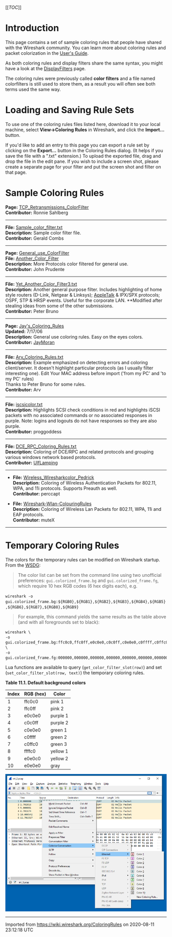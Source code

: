 [[_TOC_]]

# Introduction

This page contains a set of sample coloring rules that people have shared with the Wireshark community. You can learn more about coloring rules and packet colorization in the [User's Guide](http://www.wireshark.org/docs/wsug_html_chunked/ChCustColorizationSection.html).

As both coloring rules and display filters share the same syntax, you might have a look at the [DisplayFilters](/DisplayFilters) page.

The coloring rules were previously called **color filters** and a file named colorfilters is still used to store them, as a result you will often see both terms used the same way.

# Loading and Saving Rule Sets

To use one of the coloring rules files listed here, download it to your local machine, select **View→Coloring Rules** in Wireshark, and click the **Import…** button.

If you'd like to add an entry to this page you can export a rule set by clicking on the **Export…** button in the Coloring Rules dialog. (It helps if you save the file with a ".txt" extension.) To upload the exported file, drag and drop the file in the edit pane. If you wish to include a screen shot, please create a separate page for your filter and put the screen shot and filter on that page.

# Sample Coloring Rules

**Page:** [TCP\_Retransmissions\_ColorFilter](/TCP_Retransmissions_ColorFilter)  
**Contributor:** Ronnie Sahlberg

-----

**File:** [Sample\_color\_filter.txt](uploads/__moin_import__/attachments/ColoringRules/Sample_color_filter.txt)  
**Description:** Sample color filter file.  
**Contributor:** Gerald Combs

-----

**Page:** [General\_use\_ColorFilter](/General_use_ColorFilter)  
**File:** [Another\_Color\_Filter](uploads/__moin_import__/attachments/ColoringRules/Another_Color_Filter)  
**Description:** More Protocols color filtered for general use.  
**Contributor:** John Prudente

-----

**File:** [Yet\_Another\_Color\_Filter3.txt](uploads/__moin_import__/attachments/ColoringRules/Yet_Another_Color_Filter3.txt)  
**Description:** Another general purpose filter. Includes highlighting of home style routers (D-Link, Netgear & Linksys); [AppleTalk](/AppleTalk) & IPX/SPX protocols; OSPF, STP & HRSP events. Useful for the corporate LAN. \*\*Modified after stealing ideas from some of the other submissions.  
**Contributor:** Peter Bruno

-----

**Page:** [Jay's\_Coloring\_Rules](/Jay's_Coloring_Rules)  
**Updated:** 7/17/06  
**Description:** General use coloring rules. Easy on the eyes colors.  
**Contributor:** [JayMoran](/JayMoran)

-----

**File:** [Arv\_Coloring\_Rules.txt](uploads/__moin_import__/attachments/ColoringRules/Arv_Coloring_Rules.txt)  
**Description:** Example emphasized on detecting errors and coloring client/server. It doesn't highlight particular protocols (as I usually filter interesting one). Edit Your MAC address before import ('from my PC' and 'to my PC' rules)  
Thanks to Peter Bruno for some rules.  
**Contributor:** Arv

-----

**File:** [iscsicolor.txt](uploads/__moin_import__/attachments/ColoringRules/iscsicolor.txt)  
**Description:** Highlights SCSI check conditions in red and highlights iSCSI packets with no associated commands or no associated responses in purple. Note: logins and logouts do not have responses so they are also purple.  
**Contributor:** proggoddess

-----

**File:** [DCE\_RPC\_Coloring\_Rules.txt](uploads/__moin_import__/attachments/ColoringRules/DCE_RPC_Coloring_Rules.txt)  
**Description:** Coloring of DCE/RPC and related protocols and grouping various windows network based protocols.  
**Contributor:** [UlfLamping](/UlfLamping)

-----

  - **File:** [Wireless\_Wiresharkcolor\_Pedrick](uploads/__moin_import__/attachments/ColoringRules/Wireless_Wiresharkcolor_Pedrick)  
    **Description:** Coloring of Wireless Authentication Packets for 802.11, WPA, and 11i protocols. Supports Preauth as well.  
    **Contributor:** perccapt

  - **File:** [Wireshark-Wlan-ColouringRules](uploads/__moin_import__/attachments/ColoringRules/Wireshark-Wlan-ColouringRules.txt "Wireshark-Wlan-ColouringRules")  
    **Description:** Coloring of Wireless Lan Packets for 802.11, WPA, 11i and EAP protocols.  
    **Contributor:** muteX

---
# Temporary Coloring Rules

The colors for the temporary rules can be modified on Wireshark startup. From the [WSDG](https://www.wireshark.org/docs/wsdg_html/#global_functions_Gui):  

> The color list can be set from the command line using two unofficial preferences: `gui.colorized_frame.bg` and `gui.colorized_frame.fg`, which require 10 hex RGB codes (6 hex digits each), e.g.

`wireshark -o gui.colorized_frame.bg:${RGB0},${RGB1},${RGB2},${RGB3},${RGB4},${RGB5},${RGB6},${RGB7},${RGB8},${RGB9}`

> For example, this command yields the same results as the table above (and with all foregrounds set to black):

```
wireshark \
-o gui.colorized_frame.bg:ffc0c0,ffc0ff,e0c0e0,c0c0ff,c0e0e0,c0ffff,c0ffc0,ffffc0,e0e0c0,e0e0e0 \
-o gui.colorized_frame.fg:000000,000000,000000,000000,000000,000000,000000,000000,,000000,000000
```

Lua functions are available to query (`get_color_filter_slot(row)`) and set (`set_color_filter_slot(row, text)`) the temporary coloring rules.

**Table 11.1. Default background colors**

| Index | RGB (hex) | Color |
| --- | --- | --- |
| 1 | ffc0c0 | pink 1 |
| 2 | ffc0ff | pink 2 |
| 3 | e0c0e0 | purple 1 |
| 4 | c0c0ff | purple 2 |
| 5 | c0e0e0 | green 1 |
| 6 | c0ffff | green 2 |
| 7 | c0ffc0 | green 3 |
| 8 | ffffc0 | yellow 1 |
| 9 | e0e0c0 | yellow 2 |
| 10 | e0e0e0 | gray |

![220516_temporary_colors](uploads/e88fdfb1c4bea9a41f654c24907635b1/220516_temporary_colors.png)


---

Imported from https://wiki.wireshark.org/ColoringRules on 2020-08-11 23:12:18 UTC
